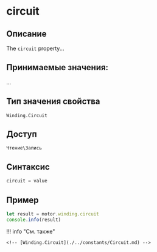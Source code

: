 # circuit

## Описание
The `circuit` property...

## Принимаемые значения:
...

## Тип значения свойства
`Winding.Circuit`

## Доступ
`Чтение\Запись`

## Синтаксис
```javascript
circuit = value
```

## Пример
```javascript linenums="1"
let result = motor.winding.circuit
console.info(result)
```

!!! info "См. также"

    <!-- [Winding.Circuit](./../constants/Circuit.md) -->

